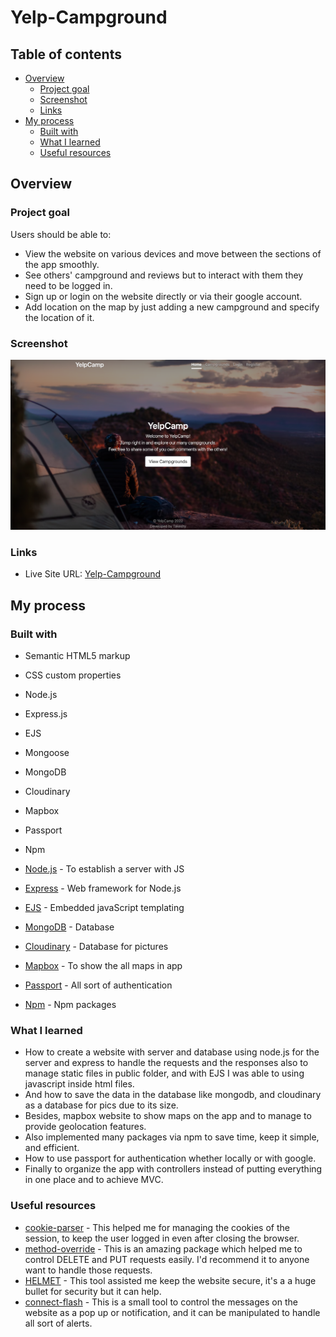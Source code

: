 # Yelp-Campground


## Table of contents

- [Overview](#overview)
  - [Project goal](#project-goal)
  - [Screenshot](#screenshot)
  - [Links](#links)
- [My process](#my-process)
  - [Built with](#built-with)
  - [What I learned](#what-i-learned)
  - [Useful resources](#useful-resources)


## Overview

### Project goal

Users should be able to:

- View the website on various devices and move between the sections of the app smoothly.
- See others' campground and reviews but to interact with them they need to be logged in.
- Sign up or login on the website directly or via their google account.
- Add location on the map by just adding a new campground and specify the location of it.

### Screenshot

![](public/screenshot.png)


### Links

- Live Site URL: [Yelp-Campground](yelp-campground.vercel.app/)

## My process

### Built with

- Semantic HTML5 markup
- CSS custom properties
- Node.js
- Express.js
- EJS
- Mongoose
- MongoDB
- Cloudinary
- Mapbox
- Passport
- Npm

- [Node.js](https://nodejs.org/en/) - To establish a server with JS
- [Express](https://expressjs.com/) - Web framework for Node.js
- [EJS](https://ejs.com/) - Embedded javaScript templating
- [MongoDB](https://mongoosejs.com/) - Database
- [Cloudinary](https://cloudinary.com/) - Database for pictures
- [Mapbox](https://mapbox.com) - To show the all maps in app
- [Passport](http://www.passportjs.org/) - All sort of authentication 
- [Npm](https://www.npmjs.com/) - Npm packages 



### What I learned

- How to create a website with server and database using node.js for the server and express to handle the requests and the responses also to manage static files in public folder, and with EJS I was able to using javascript inside html files.
- And how to save the data in the database like mongodb, and cloudinary as a database for pics due to its size.
- Besides, mapbox website to show maps on the app and to manage to provide geolocation features.
- Also implemented many packages via npm to save time, keep it simple, and efficient.
- How to use passport for authentication whether locally or with google.
- Finally to organize the app with controllers instead of putting everything in one place and to achieve MVC.



### Useful resources

- [cookie-parser](https://www.npmjs.com/package/cookie-parser) - This helped me for managing the cookies of the session, to keep the user logged in even after closing the browser.
- [method-override](https://www.npmjs.com/package/method-override) - This is an amazing package which helped me to control DELETE and PUT requests easily. I'd recommend it to anyone want to handle those requests.
- [HELMET](https://helmetjs.github.io/) - This tool assisted me keep the website secure, it's a a huge bullet for security but it can help.
- [connect-flash](https://www.npmjs.com/package/connect-flash) - This is a small tool to control the messages on the website as a pop up or notification, and it can be manipulated to handle all sort of alerts.



